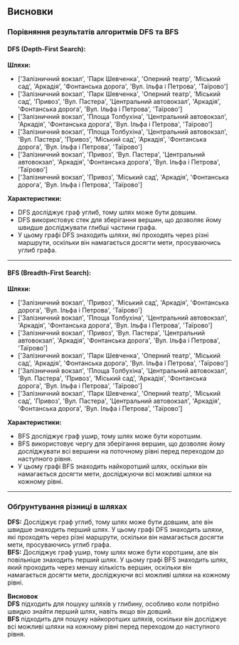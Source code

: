 ## Висновки

### Порівняння результатів алгоритмів DFS та BFS
#### DFS (Depth-First Search):
**Шляхи:**  
- ['Залізничний вокзал', 'Парк Шевченка', 'Оперний театр', 'Міський сад', 'Аркадія', 'Фонтанська дорога', 'Вул. Ільфа і Петрова', 'Таїрово']  
- ['Залізничний вокзал', 'Парк Шевченка', 'Оперний театр', 'Міський сад', 'Привоз', 'Вул. Пастера', 'Центральний автовокзал', 'Аркадія', 'Фонтанська дорога', 'Вул. Ільфа і Петрова', 'Таїрово']  
- ['Залізничний вокзал', 'Площа Толбухіна', 'Центральний автовокзал', 'Аркадія', 'Фонтанська дорога', 'Вул. Ільфа і Петрова', 'Таїрово']  
- ['Залізничний вокзал', 'Площа Толбухіна', 'Центральний автовокзал', 'Вул. Пастера', 'Привоз', 'Міський сад', 'Аркадія', 'Фонтанська дорога', 'Вул. Ільфа і Петрова', 'Таїрово']  
- ['Залізничний вокзал', 'Привоз', 'Вул. Пастера', 'Центральний автовокзал', 'Аркадія', 'Фонтанська дорога', 'Вул. Ільфа і Петрова', 'Таїрово']  
- ['Залізничний вокзал', 'Привоз', 'Міський сад', 'Аркадія', 'Фонтанська дорога', 'Вул. Ільфа і Петрова', 'Таїрово']

**Характеристики:**  
- DFS досліджує граф углиб, тому шлях може бути довшим.  
- DFS використовує стек для зберігання вершин, що дозволяє йому швидше досліджувати глибші частини графа.  
- У цьому графі DFS знаходить шляхи, які проходять через різні маршрути, оскільки він намагається досягти мети, просуваючись углиб графа.
---
#### BFS (Breadth-First Search):
**Шляхи:**  
- ['Залізничний вокзал', 'Привоз', 'Міський сад', 'Аркадія', 'Фонтанська дорога', 'Вул. Ільфа і Петрова', 'Таїрово']  
- ['Залізничний вокзал', 'Площа Толбухіна', 'Центральний автовокзал', 'Аркадія', 'Фонтанська дорога', 'Вул. Ільфа і Петрова', 'Таїрово']  
- ['Залізничний вокзал', 'Привоз', 'Вул. Пастера', 'Центральний автовокзал', 'Аркадія', 'Фонтанська дорога', 'Вул. Ільфа і Петрова', 'Таїрово']  
- ['Залізничний вокзал', 'Парк Шевченка', 'Оперний театр', 'Міський сад', 'Аркадія', 'Фонтанська дорога', 'Вул. Ільфа і Петрова', 'Таїрово']  
- ['Залізничний вокзал', 'Площа Толбухіна', 'Центральний автовокзал', 'Вул. Пастера', 'Привоз', 'Міський сад', 'Аркадія', 'Фонтанська дорога', 'Вул. Ільфа і Петрова', 'Таїрово']  
- ['Залізничний вокзал', 'Парк Шевченка', 'Оперний театр', 'Міський сад', 'Привоз', 'Вул. Пастера', 'Центральний автовокзал', 'Аркадія', 'Фонтанська дорога', 'Вул. Ільфа і Петрова', 'Таїрово']

**Характеристики:**  
- BFS досліджує граф ушир, тому шлях може бути коротшим.  
- BFS використовує чергу для зберігання вершин, що дозволяє йому досліджувати всі вершини на поточному рівні перед переходом до наступного рівня.  
- У цьому графі BFS знаходить найкоротший шлях, оскільки він намагається досягти мети, досліджуючи всі можливі шляхи на кожному рівні.
---
### Обґрунтування різниці в шляхах
**DFS:** Досліджує граф углиб, тому шлях може бути довшим, але він швидше знаходить перший шлях. У цьому графі DFS знаходить шляхи, які проходять через різні маршрути, оскільки він намагається досягти мети, просуваючись углиб графа.  
**BFS:** Досліджує граф ушир, тому шлях може бути коротшим, але він повільніше знаходить перший шлях. У цьому графі BFS знаходить шлях, який проходить через меншу кількість вершин, оскільки він намагається досягти мети, досліджуючи всі можливі шляхи на кожному рівні.

**Висновок**  
**DFS** підходить для пошуку шляхів у глибину, особливо коли потрібно швидко знайти перший шлях, навіть якщо він довший.  
**BFS** підходить для пошуку найкоротших шляхів, оскільки він досліджує всі можливі шляхи на кожному рівні перед переходом до наступного рівня.
